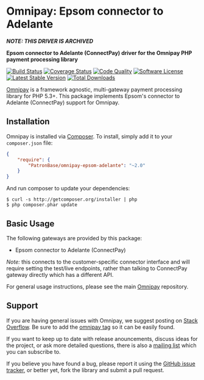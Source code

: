 # Omnipay: Epsom connector to Adelante

***NOTE: THIS DRIVER IS ARCHIVED***

**Epsom connector to Adelante (ConnectPay) driver for the Omnipay PHP payment processing library**

[![Build Status](https://travis-ci.org/PatronBase/omnipay-epsom-adelante.png?branch=master)](https://travis-ci.org/PatronBase/omnipay-epsom-adelante)
[![Coverage Status](https://img.shields.io/scrutinizer/coverage/g/PatronBase/omnipay-epsom-adelante.svg?style=flat)](https://scrutinizer-ci.com/g/PatronBase/omnipay-epsom-adelante/code-structure)
[![Code Quality](https://img.shields.io/scrutinizer/g/PatronBase/omnipay-epsom-adelante.svg?style=flat)](https://scrutinizer-ci.com/g/PatronBase/omnipay-epsom-adelante/?branch=master)
[![Software License](https://img.shields.io/badge/license-MIT-brightgreen.svg?style=flat)](LICENSE.md)
[![Latest Stable Version](https://poser.pugx.org/PatronBase/omnipay-epsom-adelante/version.png)](https://packagist.org/packages/patronbase/omnipay-epsom-adelante)
[![Total Downloads](https://poser.pugx.org/patronbase/omnipay-epsom-adelante/d/total.png)](https://packagist.org/packages/patronbase/omnipay-epsom-adelante)


[Omnipay](https://github.com/thephpleague/omnipay) is a framework agnostic, multi-gateway payment
processing library for PHP 5.3+. This package implements Epsom's connector to Adelante (ConnectPay) support for Omnipay.

## Installation

Omnipay is installed via [Composer](http://getcomposer.org/). To install, simply add it
to your `composer.json` file:

```json
{
    "require": {
        "PatronBase/omnipay-epsom-adelante": "~2.0"
    }
}
```

And run composer to update your dependencies:

    $ curl -s http://getcomposer.org/installer | php
    $ php composer.phar update

## Basic Usage

The following gateways are provided by this package:

* Epsom connector to Adelante (ConnectPay)

*Note:* this connects to the customer-specific connector interface and will require setting the test/live endpoints,
rather than talking to ConnectPay gateway directly which has a different API.

For general usage instructions, please see the main [Omnipay](https://github.com/thephpleague/omnipay)
repository.

## Support

If you are having general issues with Omnipay, we suggest posting on
[Stack Overflow](http://stackoverflow.com/). Be sure to add the
[omnipay tag](http://stackoverflow.com/questions/tagged/omnipay) so it can be easily found.

If you want to keep up to date with release anouncements, discuss ideas for the project,
or ask more detailed questions, there is also a [mailing list](https://groups.google.com/forum/#!forum/omnipay) which
you can subscribe to.

If you believe you have found a bug, please report it using the [GitHub issue tracker](https://github.com/PatronBase/omnipay-epsom-adelante/issues),
or better yet, fork the library and submit a pull request.
